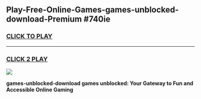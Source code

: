 
## Play-Free-Online-Games-games-unblocked-download-Premium #740ie
<h3>
<a href="https://premium.freeplayer.one?title=games-unblocked-download&ref=8M">CLICK TO PLAY</a></h3>
<hr>

<h3>
<a href="https://premium.freeplayer.one?title=games-unblocked-download&ref=8M">CLICK 2 PLAY</a>
  
</h3>

<a href="https://premium.freeplayer.one?title=games-unblocked-download&ref=8M"><img src="https://clearcache.store/games.png"></a>


**games-unblocked-download games unblocked: Your Gateway to Fun and Accessible Online Gaming**

